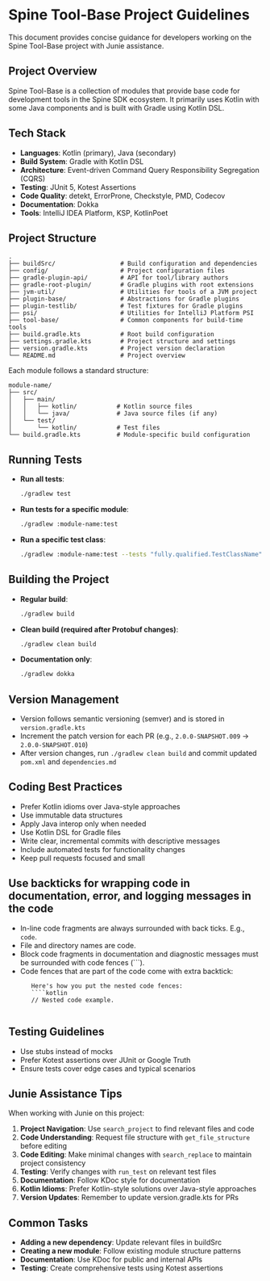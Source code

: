 # Spine Tool-Base Project Guidelines

This document provides concise guidance for developers working on the Spine Tool-Base project
with Junie assistance.

## Project Overview

Spine Tool-Base is a collection of modules that provide base code for development tools
in the Spine SDK ecosystem. It primarily uses Kotlin with some Java components and is
built with Gradle using Kotlin DSL.

## Tech Stack

- **Languages**: Kotlin (primary), Java (secondary)
- **Build System**: Gradle with Kotlin DSL
- **Architecture**: Event-driven Command Query Responsibility Segregation (CQRS)
- **Testing**: JUnit 5, Kotest Assertions
- **Code Quality**: detekt, ErrorProne, Checkstyle, PMD, Codecov
- **Documentation**: Dokka
- **Tools**: IntelliJ IDEA Platform, KSP, KotlinPoet

## Project Structure

```
.
├── buildSrc/                  # Build configuration and dependencies
├── config/                    # Project configuration files
├── gradle-plugin-api/         # API for tool/library authors
├── gradle-root-plugin/        # Gradle plugins with root extensions
├── jvm-util/                  # Utilities for tools of a JVM project
├── plugin-base/               # Abstractions for Gradle plugins
├── plugin-testlib/            # Test fixtures for Gradle plugins
├── psi/                       # Utilities for IntelliJ Platform PSI
├── tool-base/                 # Common components for build-time tools
├── build.gradle.kts           # Root build configuration
├── settings.gradle.kts        # Project structure and settings
├── version.gradle.kts         # Project version declaration
└── README.md                  # Project overview
```

Each module follows a standard structure:
```
module-name/
├── src/
│   ├── main/
│   │   ├── kotlin/           # Kotlin source files
│   │   └── java/             # Java source files (if any)
│   └── test/
│       └── kotlin/           # Test files
└── build.gradle.kts          # Module-specific build configuration
```

## Running Tests

- **Run all tests**:
  ```bash
  ./gradlew test
  ```

- **Run tests for a specific module**:
  ```bash
  ./gradlew :module-name:test
  ```

- **Run a specific test class**:
  ```bash
  ./gradlew :module-name:test --tests "fully.qualified.TestClassName"
  ```

## Building the Project

- **Regular build**:
  ```bash
  ./gradlew build
  ```

- **Clean build (required after Protobuf changes)**:
  ```bash
  ./gradlew clean build
  ```

- **Documentation only**:
  ```bash
  ./gradlew dokka
  ```

## Version Management

- Version follows semantic versioning (semver) and is stored in `version.gradle.kts`
- Increment the patch version for each PR (e.g., `2.0.0-SNAPSHOT.009` → `2.0.0-SNAPSHOT.010`)
- After version changes, run `./gradlew clean build` and commit updated `pom.xml` and
  `dependencies.md`

## Coding Best Practices

- Prefer Kotlin idioms over Java-style approaches
- Use immutable data structures
- Apply Java interop only when needed
- Use Kotlin DSL for Gradle files
- Write clear, incremental commits with descriptive messages
- Include automated tests for functionality changes
- Keep pull requests focused and small

## Use backticks for wrapping code in documentation, error, and logging messages in the code
- In-line code fragments are always surrounded with back ticks. E.g., `code`.
- File and directory names are code.
- Block code fragments in documentation and diagnostic messages must be surrounded
  with code fences (```).
- Code fences that are part of the code come with extra backtick:
  ```text
     Here's how you put the nested code fences:
     ````kotlin
     // Nested code example.
     ````
  ```

## Testing Guidelines

- Use stubs instead of mocks
- Prefer Kotest assertions over JUnit or Google Truth
- Ensure tests cover edge cases and typical scenarios

## Junie Assistance Tips

When working with Junie on this project:

1. **Project Navigation**: Use `search_project` to find relevant files and code
2. **Code Understanding**: Request file structure with `get_file_structure` before editing
3. **Code Editing**: Make minimal changes with `search_replace` to maintain project consistency
4. **Testing**: Verify changes with `run_test` on relevant test files
5. **Documentation**: Follow KDoc style for documentation
6. **Kotlin Idioms**: Prefer Kotlin-style solutions over Java-style approaches
7. **Version Updates**: Remember to update version.gradle.kts for PRs

## Common Tasks

- **Adding a new dependency**: Update relevant files in buildSrc
- **Creating a new module**: Follow existing module structure patterns
- **Documentation**: Use KDoc for public and internal APIs
- **Testing**: Create comprehensive tests using Kotest assertions
